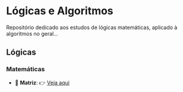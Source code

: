 # Lógicas e Algoritmos

Repositório dedicado aos estudos de lógicas matemáticas, aplicado à algoritmos no geral...

## Lógicas

### Matemáticas

* :link: __Matriz__: :point_right: [Veja aqui](matematica/matriz/logicas/)